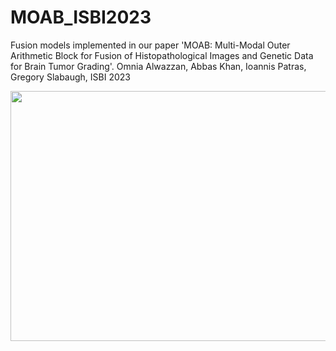 # MOAB_ISBI2023
Fusion models implemented in our paper 'MOAB: Multi-Modal Outer Arithmetic Block for Fusion of Histopathological Images and Genetic Data for Brain Tumor Grading'. Omnia Alwazzan, Abbas Khan, Ioannis Patras, Gregory Slabaugh, ISBI 2023


<p align="center">
  <img width="700" height="400" src="https://github.com/omniaalwazzan/MOAB_ISBI2023/blob/main/MOAB_fusion.png">
</p>




